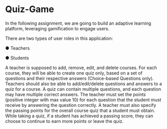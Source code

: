 # Quiz-Game
In the following assignment, we are going to build an adaptive learning platform,
leveraging gamification to engage users.

There are two types of user roles in this application:

● Teachers

● Students

A teacher is supposed to add, remove, edit, and delete courses. 
For each course, they will be able to create one quiz only, based on a set of questions and their respective
answers (Choice-based Questions only). 
Teachers should also be able to add/edit/delete questions and answers to a quiz for a course.
A quiz can contain multiple questions, and each question may have multiple correct answers. 
The teacher must set the points (positive integer with max value 10) for each question that the student must receive by answering the question correctly.
A teacher must also specify the passing points for the overall course quiz that a student must obtain. 
While taking a quiz, if a student has achieved a passing score, they can choose to continue to earn more points or leave the quiz.

